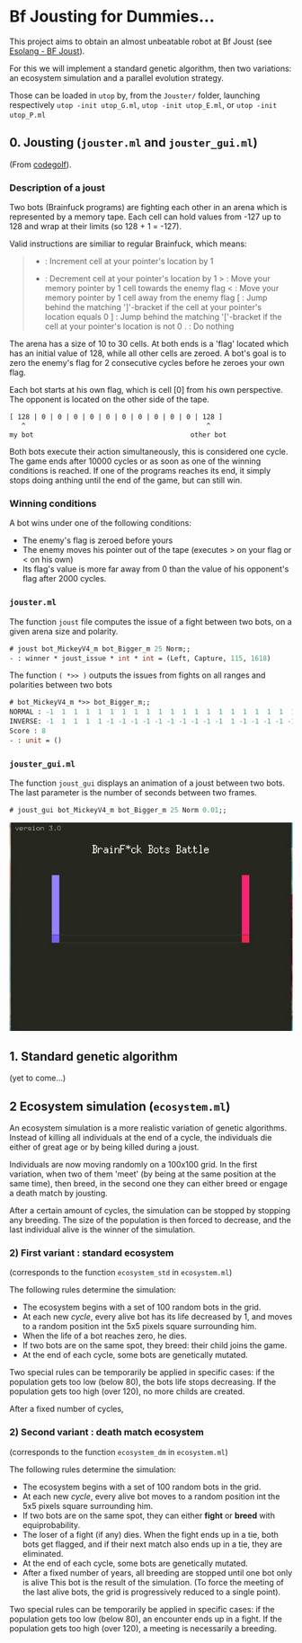 
# Bf Jousting for Dummies...

This project aims to obtain an almost unbeatable robot at Bf Joust (see [Esolang - BF Joust](https://esolangs.org/wiki/BF_Joust)).

For this we will implement a standard genetic algorithm, then two variations: an ecosystem simulation and a parallel evolution strategy.

Those can be loaded in `utop` by, from the `Jouster/` folder, launching respectively `utop -init utop_G.ml`, `utop -init utop_E.ml`, or `utop -init utop_P.ml` 


## 0. Jousting (`jouster.ml` and `jouster_gui.ml`)

(From [codegolf](https://codegolf.stackexchange.com/questions/36645/brainfedbotsforbattling-a-brainf-tournament)).

### Description of a joust

Two bots (Brainfuck programs) are fighting each other in an arena which is represented by a memory tape. Each cell can hold values from -127 up to 128 and wrap at their limits (so 128 + 1 = -127).

Valid instructions are similiar to regular Brainfuck, which means:

> + : Increment cell at your pointer's location by 1
> - : Decrement cell at your pointer's location by 1
> \> : Move your memory pointer by 1 cell towards the enemy flag
> < : Move your memory pointer by 1 cell away from the enemy flag
> [ : Jump behind the matching ']'-bracket if the cell at your pointer's location equals 0
> ] : Jump behind the matching '['-bracket if the cell at your pointer's location is not 0
> . : Do nothing

The arena has a size of 10 to 30 cells. At both ends is a 'flag' located which has an initial value of 128, while all other cells are zeroed. A bot's goal is to zero the enemy's flag for 2 consecutive cycles before he zeroes your own flag.

Each bot starts at his own flag, which is cell [0] from his own perspective. The opponent is located on the other side of the tape.

```
[ 128 | 0 | 0 | 0 | 0 | 0 | 0 | 0 | 0 | 0 | 0 | 128 ]
   ^                                             ^
my bot                                       other bot
```

Both bots execute their action simultaneously, this is considered one cycle. The game ends after 10000 cycles or as soon as one of the winning conditions is reached. If one of the programs reaches its end, it simply stops doing anthing until the end of the game, but can still win.

### Winning conditions

A bot wins under one of the following conditions:

- The enemy's flag is zeroed before yours
- The enemy moves his pointer out of the tape (executes > on your flag or < on his own)
- Its flag's value is more far away from 0 than the value of his opponent's flag after 2000 cycles.

### `jouster.ml`

The function `joust` file computes the issue of a fight between two bots, on a given arena size and polarity.

```ocaml
# joust bot_MickeyV4_m bot_Bigger_m 25 Norm;;
- : winner * joust_issue * int * int = (Left, Capture, 115, 1618)
```

The function `( *>> )` outputs the issues from fights on all ranges and polarities between two bots

```ocaml
# bot_MickeyV4_m *>> bot_Bigger_m;;
NORMAL : -1  1  1  1  1  1  1  1  1  1  1  1  1  1  1  1  1  1  1  1  1
INVERSE: -1  1  1  1  1 -1 -1 -1 -1 -1 -1 -1 -1 -1 -1  1 -1 -1 -1 -1 -1
Score : 8
- : unit = ()
```

### `jouster_gui.ml`

The function `joust_gui` displays an animation of a joust between two bots. The last parameter is the number of seconds between two frames.

```ocaml
# joust_gui bot_MickeyV4_m bot_Bigger_m 25 Norm 0.01;;
```

![joust_gui](/images/joust_gui.gif)



## 1. Standard genetic algorithm

(yet to come...)

## 2 Ecosystem simulation (`ecosystem.ml`)

An ecosystem simulation is a more realistic variation of genetic algorithms. Instead of killing all individuals at the end of a cycle, the individuals die either of great age or by being killed during a joust.

Individuals are now moving randomly on a 100x100 grid. In the first variation, when two of them 'meet' (by being at the same position at the same time), then breed, in the second one they can either breed or engage a death match by jousting.

After a certain amount of cycles, the simulation can be stopped by stopping any breeding. The size of the population is then forced to decrease, and the last individual alive is the winner of the simulation.

### 2) First variant : standard ecosystem

(corresponds to the function `ecosystem_std` in `ecosystem.ml`)

The following rules determine the simulation:

- The ecosystem begins with a set of 100 random bots in the grid.
- At each new *cycle*, every alive bot has its life decreased by 1, and moves to a random position int the 5x5 pixels square surrounding him.
- When the life of a bot reaches zero, he dies.
- If two bots are on the same spot, they breed: their child joins the game.
- At the end of each cycle, some bots are genetically mutated.

Two special rules can be temporarily be applied in specific cases: if the population gets too low (below 80), the bots life stops decreasing. If the population gets too high (over 120), no more childs are created.

After a fixed number of cycles, 

### 2) Second variant : death match ecosystem

(corresponds to the function `ecosystem_dm` in `ecosystem.ml`)

The following rules determine the simulation:

- The ecosystem begins with a set of 100 random bots in the grid.
- At each new *cycle*, every alive bot moves to a random position int the 5x5 pixels square surrounding him.
- If two bots are on the same spot, they can either **fight** or **breed** with equiprobability.
- The loser of a fight (if any) dies. When the fight ends up in a tie, both bots get flagged, and if their next match also ends up in a tie, they are eliminated.
- At the end of each cycle, some bots are genetically mutated.
- After a fixed number of years, all breeding are stopped until one bot only is alive This bot is the result of the simulation. (To force the meeting of the last alive bots, the grid is progressively reduced to a single point).

Two special rules can be temporarily be applied in specific cases: if the population gets too low (below 80), an encounter ends up in a fight. If the population gets too high (over 120), a meeting is necessarily a breeding.